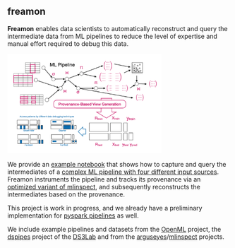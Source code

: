 ## freamon

__Freamon__ enables data scientists to automatically reconstruct and query the intermediate data from ML pipelines to reduce the level of expertise and manual effort required to debug this data.

<p align="left">
  <img src="overview.png" width="350" alt="overview">
</p>

We provide an [example notebook](view-reviews.ipynb) that shows how to capture and query the intermediates of a [complex ML pipeline with four different input sources](pipelines--mlinspect--amazon-reviews.py). Freamon instruments the pipeline and tracks its provenance via an [optimized variant of mlinspect](https://github.com/stefan-grafberger/mlinspect/tree/lineage-opt), and subsequently reconstructs the intermediates based on the provenance.

This project is work in progress, and we already have a preliminary implementation for [pyspark pipelines](preliminary-views-for-pyspark.ipynb) as well. 

We include example pipelines and datasets from the [OpenML](https://www.openml.org) project, the [dspipes](https://github.com/DS3Lab/datascope-pipelines) project of the [DS3Lab](https://github.com/DS3Lab) and from the [arguseyes](https://github.com/schelterlabs/arguseyes)/[mlinspect](https://github.com/stefan-grafberger/mlinspect) projects.
